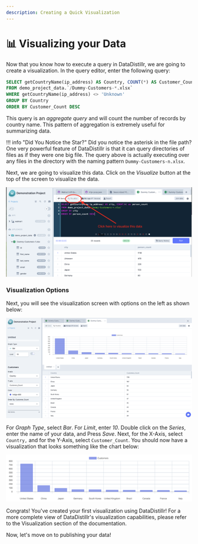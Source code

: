 ```yaml
---
description: Creating a Quick Visualization
---
```


# 📊 Visualizing your Data

Now that you know how to execute a query in DataDistillr, we are going to create a visualization. In the query editor, enter the following query:

```sql
SELECT getCountryName(ip_address) AS Country, COUNT(*) AS Customer_Count
FROM demo_project_data.`/Dummy-Customers-*.xlsx`
WHERE getCountryName(ip_address) <> 'Unknown'
GROUP BY Country
ORDER BY Customer_Count DESC
```

This query is an _aggregate query_ and will count the number of records by country name. This pattern of aggregation is extremely useful for summarizing data.

!!! info "Did You Notice the Star?"
    Did you notice the asterisk in the file path? One very powerful feature of DataDistillr is that it can query directories of files as if they were one big file. The query above is actually executing over any files in the directory with the naming pattern `Dummy-Customers-n.xlsx`.


Next, we are going to visualize this data. Click on the _Visualize_ button at the top of the screen to visualize the data.

![Visualization Button](<../img/Screen Shot 2021-11-16 at 10.56.38 PM.png>)

### __Visualization Options__

Next, you will see the visualization screen with options on the left as shown below:

![Visualization Screen](<../img/Screen Shot 2021-11-23 at 9.25.36 AM.png>)

For _Graph Type_, select _Bar_. For _Limit_, enter _10_. Double click on the _Series_, enter the name of your data, and Press _Save_. Next, for the X-Axis, select `Country,` and for the Y-Axis, select `Customer_Count`. You should now have a visualization that looks something like the chart below:

![Customers by Country](<../img/Screen Shot 2021-11-23 at 9.27.46 AM.png>)

Congrats! You've created your first visualization using DataDistillr! For a more complete view of DataDistillr's visualization capabilities, please refer to the Visualization section of the documentation.&#x20;

Now, let's move on to publishing your data!